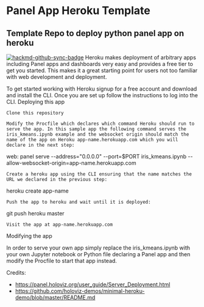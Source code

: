 # Panel App Heroku Template
Template Repo to deploy python panel app on heroku
---

[![hackmd-github-sync-badge](https://hackmd.io/0CmslwnjTCK8S1hATlUnNQ/badge)](https://hackmd.io/ApPMBo0_QSG5AM0Rs_qThg)
Heroku makes deployment of arbitrary apps including Panel apps and dashboards very easy and provides a free tier to get you started. This makes it a great starting point for users not too familiar with web development and deployment.

To get started working with Heroku signup for a free account and download and install the CLI. Once you are set up follow the instructions to log into the CLI.
Deploying this app

    Clone this repository

    Modify the Procfile which declares which command Heroku should run to serve the app. In this sample app the following command serves the iris_kmeans.ipynb example and the websocket origin should match the name of the app on Heroku app-name.herokuapp.com which you will declare in the next step:

web: panel serve --address="0.0.0.0" --port=$PORT iris_kmeans.ipynb --allow-websocket-origin=app-name.herokuapp.com

    Create a heroku app using the CLI ensuring that the name matches the URL we declared in the previous step:

heroku create app-name

    Push the app to heroku and wait until it is deployed:

git push heroku master

    Visit the app at app-name.herokuapp.com

Modifying the app

In order to serve your own app simply replace the iris_kmeans.ipynb with your own Jupyter notebook or Python file declaring a Panel app and then modify the Procfile to start that app instead.


Credits:
- https://panel.holoviz.org/user_guide/Server_Deployment.html
- https://github.com/holoviz-demos/minimal-heroku-demo/blob/master/README.md

